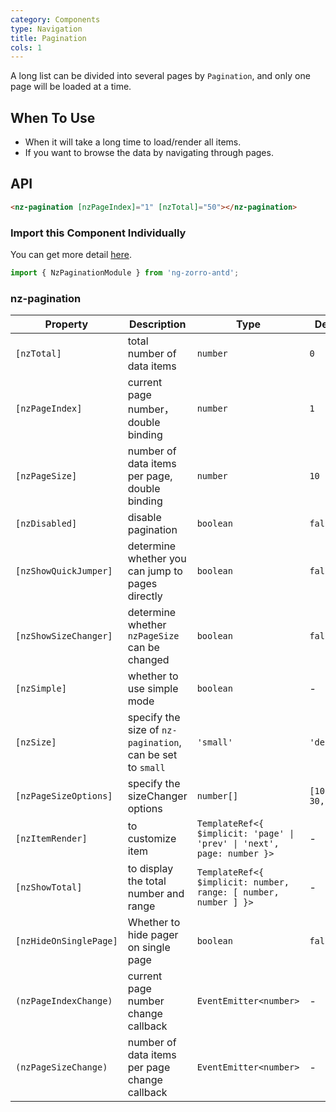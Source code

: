 ```yaml
---
category: Components
type: Navigation
title: Pagination
cols: 1
---
```


A long list can be divided into several pages by `Pagination`, and only one page will be loaded at a time.

## When To Use

- When it will take a long time to load/render all items.
- If you want to browse the data by navigating through pages.

## API

```html
<nz-pagination [nzPageIndex]="1" [nzTotal]="50"></nz-pagination>
```

### Import this Component Individually

You can get more detail [here](/docs/getting-started/en#import-a-component-individually).

```ts
import { NzPaginationModule } from 'ng-zorro-antd';
```

### nz-pagination

| Property | Description | Type | Default |
| -------- | ----------- | ---- | ------- |
| `[nzTotal]` | total number of data items | `number` | `0` |
| `[nzPageIndex]` | current page number，double binding | `number` | `1` |
| `[nzPageSize]` | number of data items per page, double binding | `number` | `10`|
| `[nzDisabled]` | disable pagination | `boolean` | `false`|
| `[nzShowQuickJumper]` | determine whether you can jump to pages directly | `boolean` | `false` |
| `[nzShowSizeChanger]` | determine whether `nzPageSize` can be changed | `boolean` | `false` |
| `[nzSimple]` | whether to use simple mode | `boolean` | - |
| `[nzSize]` | specify the size of `nz-pagination`, can be set to `small` | `'small'` | `'default'` |
| `[nzPageSizeOptions]` | specify the sizeChanger options | `number[]` | `[10, 20, 30, 40]` |
| `[nzItemRender]` | to customize item | `TemplateRef<{ $implicit: 'page' \| 'prev' \| 'next', page: number }>` | - |
| `[nzShowTotal]` | to display the total number and range | `TemplateRef<{ $implicit: number, range: [ number, number ] }>` | - |
| `[nzHideOnSinglePage]` | Whether to hide pager on single page | `boolean` | `false` |
| `(nzPageIndexChange)` | current page number change callback | `EventEmitter<number>` | - |
| `(nzPageSizeChange)` | number of data items per page change callback | `EventEmitter<number>` | - |

